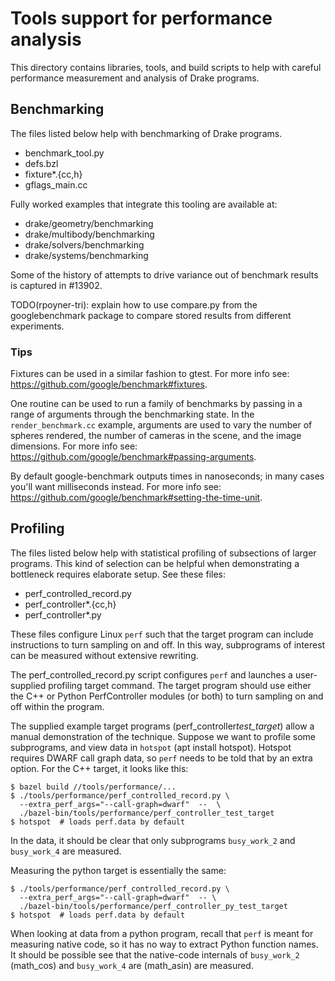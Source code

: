 # Tools support for performance analysis

This directory contains libraries, tools, and build scripts to help with
careful performance measurement and analysis of Drake programs.

## Benchmarking

The files listed below help with benchmarking of Drake programs.

- benchmark_tool.py
- defs.bzl
- fixture*.{cc,h}
- gflags_main.cc

Fully worked examples that integrate this tooling are available at:
- drake/geometry/benchmarking
- drake/multibody/benchmarking
- drake/solvers/benchmarking
- drake/systems/benchmarking

Some of the history of attempts to drive variance out of benchmark results is
captured in #13902.

TODO(rpoyner-tri): explain how to use compare.py from the googlebenchmark
package to compare stored results from different experiments.

### Tips

Fixtures can be used in a similar fashion to gtest. For more info see:
https://github.com/google/benchmark#fixtures.

One routine can be used to run a family of benchmarks by passing in a range of
arguments through the benchmarking state. In the `render_benchmark.cc` example,
arguments are used to vary the number of spheres rendered, the number of cameras
in the scene, and the image dimensions. For more info see:
https://github.com/google/benchmark#passing-arguments.

By default google-benchmark outputs times in nanoseconds; in many cases you'll
want milliseconds instead. For more info see:
https://github.com/google/benchmark#setting-the-time-unit.


## Profiling

The files listed below help with statistical profiling of subsections of larger
programs. This kind of selection can be helpful when demonstrating a bottleneck
requires elaborate setup. See these files:

- perf_controlled_record.py
- perf_controller*.{cc,h}
- perf_controller*.py

These files configure Linux `perf` such that the target program can include
instructions to turn sampling on and off. In this way, subprograms of interest
can be measured without extensive rewriting.

The perf_controlled_record.py script configures `perf` and launches a
user-supplied profiling target command. The target program should use either
the C++ or Python PerfController modules (or both) to turn sampling on and off
within the program.

The supplied example target programs (perf_controller*test_target*) allow a
manual demonstration of the technique. Suppose we want to profile some
subprograms, and view data in `hotspot` (apt install hotspot). Hotspot requires
DWARF call graph data, so `perf` needs to be told that by an extra option. For
the C++ target, it looks like this:

    $ bazel build //tools/performance/...
    $ ./tools/performance/perf_controlled_record.py \
      --extra_perf_args="--call-graph=dwarf"  --  \
      ./bazel-bin/tools/performance/perf_controller_test_target
    $ hotspot  # loads perf.data by default

In the data, it should be clear that only subprograms `busy_work_2` and
`busy_work_4` are measured.

Measuring the python target is essentially the same:

    $ ./tools/performance/perf_controlled_record.py \
      --extra_perf_args="--call-graph=dwarf"  -- \
      ./bazel-bin/tools/performance/perf_controller_py_test_target
    $ hotspot  # loads perf.data by default

When looking at data from a python program, recall that `perf` is meant for
measuring native code, so it has no way to extract Python function names. It
should be possible see that the native-code internals of `busy_work_2`
(math_cos) and `busy_work_4` are (math_asin) are measured.
